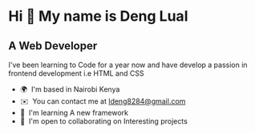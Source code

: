 Hi 👋 My name is Deng Lual 
=============================

A Web Developer
--------------------------

I've been learning to Code for a year now and have develop a passion in frontend development i.e HTML and CSS

*   🌍  I'm based in Nairobi Kenya
*   ✉️  You can contact me at [ldeng8284@gmail.com](mailto:ldeng8284@gmail.com)
*   🧠  I'm learning A new framework
*   🤝  I'm open to collaborating on Interesting projects
